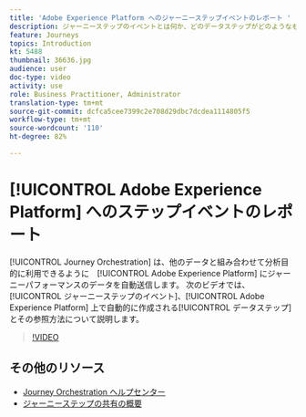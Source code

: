 ```yaml
---
title: 'Adobe Experience Platform へのジャーニーステップイベントのレポート '
description: ジャーニーステップのイベントとは何か、どのデータステップがどのようなものか、およびそれらを調べる方法を理解します。
feature: Journeys
topics: Introduction
kt: 5488
thumbnail: 36636.jpg
audience: user
doc-type: video
activity: use
role: Business Practitioner, Administrator
translation-type: tm+mt
source-git-commit: dcfca5cee7399c2e708d29dbc7dcdea1114805f5
workflow-type: tm+mt
source-wordcount: '110'
ht-degree: 82%

---
```



# [!UICONTROL Adobe Experience Platform] へのステップイベントのレポート

[!UICONTROL Journey Orchestration] は、他のデータと組み合わせて分析目的に利用できるように　[!UICONTROL Adobe Experience Platform] にジャーニーパフォーマンスのデータを自動送信します。
次のビデオでは、[!UICONTROL ジャーニーステップのイベント]、[!UICONTROL Adobe Experience Platform] 上で自動的に作成される[!UICONTROL データステップ]とその参照方法について説明します。

>[!VIDEO](https://video.tv.adobe.com/v/36636?quality=12)

## その他のリソース

* [Journey Orchestration ヘルプセンター](https://docs.adobe.com/content/help/ja-JP/journeys/using/journey-orchestration-home.html)
* [ジャーニーステップの共有の概要](https://docs.adobe.com/content/help/ja-JP/journeys/using/building-journeys/sharing-journey-steps/sharing-overview.html)
